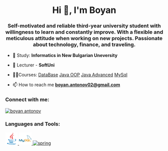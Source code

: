 <h1 align="center">Hi 👋, I'm Boyan</h1>
<h3 align="center">Self-motivated and reliable third-year university student with willingness to learn and constantly improve. With a flexible and meticulous attitude when working on new projects. Passionate about technology, finance, and traveling.</h3>

- 🔭 Study: **Informatics in New Bulgarian Uneversity**

- 👯 Lecturer - **SoftUni**

- 👨‍💻Courses: 
[DataBase](https://softuni.bg/certificates/details/209300/56b60dfd)
[Java OOP](https://softuni.bg/Certificates/Details/195740/9e1bef49)
[Java Advanced](https://softuni.bg/certificates/details/188580/53d4deca)
[MySql](https://softuni.bg/certificates/details/202720/dd302327)

- 📫 How to reach me **boyan.antonov02@gmail.com**

<h3 align="left">Connect with me:</h3>
<p align="left">
<a href="https://linkedin.com/in/boyan antonov" target="blank"><img align="center" src="https://raw.githubusercontent.com/rahuldkjain/github-profile-readme-generator/master/src/images/icons/Social/linked-in-alt.svg" alt="boyan antonov" height="30" width="40" /></a>
</p>

<h3 align="left">Languages and Tools:</h3>
<p align="left"> <a href="https://www.java.com" target="_blank" rel="noreferrer"> <img src="https://raw.githubusercontent.com/devicons/devicon/master/icons/java/java-original.svg" alt="java" width="40" height="40"/> </a> <a href="https://www.mysql.com/" target="_blank" rel="noreferrer"> <img src="https://raw.githubusercontent.com/devicons/devicon/master/icons/mysql/mysql-original-wordmark.svg" alt="mysql" width="40" height="40"/> </a> <a href="https://spring.io/" target="_blank" rel="noreferrer"> <img src="https://www.vectorlogo.zone/logos/springio/springio-icon.svg" alt="spring" width="40" height="40"/> </a> </p>
